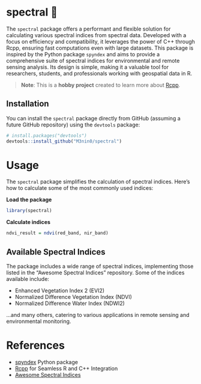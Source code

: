
<!-- README.md is generated from README.Rmd. Please edit that file -->

# spectral 🌈

The `spectral` package offers a performant and flexible solution for
calculating various spectral indices from spectral data. Developed with
a focus on efficiency and compatibility, it leverages the power of C++
through Rcpp, ensuring fast computations even with large datasets. This
package is inspired by the Python package `spyndex` and aims to provide
a comprehensive suite of spectral indices for environmental and remote
sensing analysis. Its design is simple, making it a valuable tool for
researchers, students, and professionals working with geospatial data in
R.

> **Note**: This is a **hobby project** created to learn more about [Rcpp](https://www.rcpp.org/).

## Installation

You can install the `spectral` package directly from GitHub (assuming a
future GitHub repository) using the `devtools` package:

``` r
# install.packages("devtools")
devtools::install_github("M3nin0/spectral")
```

# Usage

The `spectral` package simplifies the calculation of spectral indices.
Here’s how to calculate some of the most commonly used indices:

**Load the package**

``` r
library(spectral)
```

**Calculate indices**

``` r
ndvi_result = ndvi(red_band, nir_band)
```

## Available Spectral Indices

The package includes a wide range of spectral indices, implementing
those listed in the “Awesome Spectral Indices” repository. Some of the
indices available include:

- Enhanced Vegetation Index 2 (EVI2)
- Normalized Difference Vegetation Index (NDVI)
- Normalized Difference Water Index (NDWI2)

…and many others, catering to various applications in remote sensing and
environmental monitoring.

# References

- [spyndex](https://github.com/davemlz/spyndex) Python package
- [Rcpp](https://www.rcpp.org/) for Seamless R and C++ Integration
- [Awesome Spectral
  Indices](https://awesome-ee-spectral-indices.readthedocs.io/en/latest/index.html)
